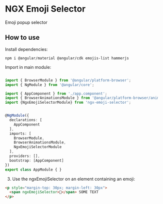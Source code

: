 # NGX Emoji Selector

Emoji popup selector

## How to use

Install dependencies: 

`npm i @angular/material @angular/cdk emojis-list hammerjs`

Import in main module:




``` typescript

import { BrowserModule } from '@angular/platform-browser';
import { NgModule } from '@angular/core';

import { AppComponent } from './app.component';
import { BrowserAnimationsModule } from '@angular/platform-browser/animations';
import {NgxEmojiSelectorModule} from 'ngx-emoji-selector';


@NgModule({
  declarations: [
    AppComponent
  ],
  imports: [
    BrowserModule,
    BrowserAnimationsModule,
    NgxEmojiSelectorModule
  ],
  providers: [],
  bootstrap: [AppComponent]
})
export class AppModule { }


```


3. Use the ngxEmojiSelector on an element containing an emoji:

```html
<p style="margin-top: 30px; margin-left: 30px">
  <span ngxEmojiSelector>👋</span> SOME TEXT
</p>

```

